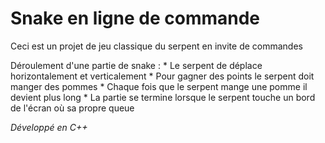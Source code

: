 # Snake en ligne de commande

Ceci est un projet de jeu classique du serpent en invite de commandes

Déroulement d'une partie de snake :
    * Le serpent de déplace horizontalement et verticalement
    * Pour gagner des points le serpent doit manger des pommes
    * Chaque fois que le serpent mange une pomme il devient plus long
    * La partie se termine lorsque le serpent touche un bord de l'écran où sa propre queue

_Développé en C++_